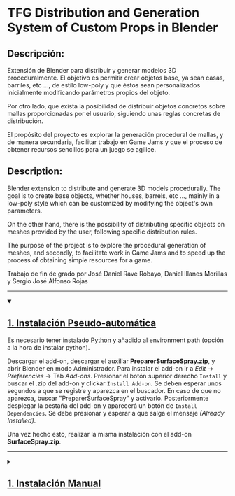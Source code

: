 # TFG Distribution and Generation System of Custom Props in Blender

## Descripción:

Extensión de Blender para distribuir y generar modelos 3D proceduralmente. El objetivo es permitir crear objetos base, ya sean casas, barriles, etc …, de estilo low-poly y que éstos sean personalizados inicialmente modificando parámetros propios del objeto. 

Por otro lado, que exista la posibilidad de distribuir objetos concretos sobre mallas proporcionadas por el usuario, siguiendo unas reglas concretas de distribución.

El propósito del proyecto es explorar la generación procedural de mallas, y de manera secundaria, facilitar trabajo en Game Jams y que el proceso de obtener recursos sencillos para un juego se agilice.

## Description:

Blender extension to distribute and generate 3D models procedurally. The goal is to create base objects, whether houses, barrels, etc ..., mainly in a low-poly style which can be customized by modifying the object's own parameters. 

On the other hand, there is the possibility of distributing specific objects on meshes provided by the user, following specific distribution rules.

The purpose of the project is to explore the procedural generation of meshes, and secondly, to facilitate work in Game Jams and to speed up the process of obtaining simple resources for a game.

Trabajo de fin de grado por José Daniel Rave Robayo, Daniel Illanes Morillas y Sergio José Alfonso Rojas

***
<details open>
<summary><h2><u>1. Instalación Pseudo-automática</u></h2></summary>

Es necesario tener instalado [Python](https://www.python.org/downloads/) y añadido al environment path (opción a la hora de instalar python).

Descargar el add-on, descargar el auxiliar **PreparerSurfaceSpray.zip**, y abrir Blender en modo Administrador.
Para instalar el add-on ir a _Edit_ -> _Preferencies_ -> Tab _Add-ons_. 
Presionar el botón superior derecho ```Install``` y buscar el .zip del add-on y clickar ```Install Add-on```.
Se deben esperar unos segundos a que se registre y aparezca en el buscador. En caso de que no aparezca, buscar "PreparerSurfaceSpray" y activarlo. Posteriormente desplegar la pestaña del add-on y aparecerá un botón de  ```Install Dependencies```. Se debe presionar y esperar a que salga el mensaje _(Already Installed)_.

Una vez hecho esto, realizar la misma instalación con el add-on  **SurfaceSpray.zip**.
</details>

***
<details>
<summary><h2><u>1. Instalación Manual</u></h2></summary>

Es necesario instalar aima (y tener instalado Python). Para ello ejecutar el siguiente comando desde cualquier ```cmd```.
~~~ 
pip install aima3
~~~

Se habrá añadido una carpeta llamada _"aima3"_ al directorio _site-packages_ (de la carpeta _python_) el cual se encuentra en la carpeta fuente de **Python**.

Ejecutando el siguiente código en una cmd, mostrará la localización del ejecutable python.

~~~ 
where python
~~~

Por ejemplo, debería estar encontrarse en una ruta similar a:
~~~
"C:\Users\user_name\AppData\Local\Programs\Python\Python310\Lib\site-packages"
~~~
A continuación, en dicha ruta copiar la carpeta _aima3_ a la carpeta de python que utiliza Blender: debería ser la carpeta de Blender cuya ruta sería tal que: 

~~~ 
Blender-X.X/python/lib/site-packages
~~~ 
Si sólo se tiene una versión de Blender instalada, y dicha carpeta coincide con la versión, ya no hay que hacer nada más.

En caso de no saber dónde se encuentra la ruta de python que usa Blender, o si se tiene más de una versión de Blender instalada, realizar los siguientes pasos:

- Abrir la versión de Blender deseada.
- Abrir la pestaña _Scripting_ (barra de pestañas superior).
- Crear un nuevo fichero usando el boton _+ New_.
- Copiar y pegar el siguiente código, y ejecutarlo dándole al bóton RUN situado arriba a la derecha o usar el atajo de teclado _Alt + P_.

~~~
import site

usersitepackagespath = site.getsitepackages()

print("Path: ", usersitepackagespath)
~~~

Abrir Toggle System Console desde arriba a la izquierda _Window -> Toggle System Console_,  para así poder ver el texto impreso por el código anterior. El texto debería mostrar la carpeta de python que ésta versión de Blender usa.
</details>
